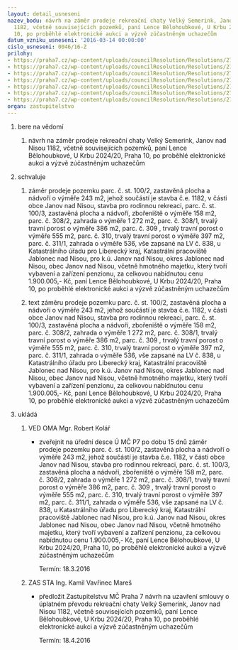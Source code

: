 ```yaml
---
layout: detail_usneseni
nazev_bodu: návrh na záměr prodeje rekreační chaty Velký Semerink, Janov nad Nisou
  1182, včetně souvisejících pozemků, paní Lence Bělohoubkové, U Krbu 2024/20, Praha
  10, po proběhlé elektronické aukci a výzvě zúčastněným uchazečům
datum_vzniku_usneseni: '2016-03-14 00:00:00'
cislo_usneseni: 0046/16-Z
prilohy:
- https://praha7.cz/wp-content/uploads/councilResolution/Resolutions/27047/export/DZ_Semerink0316~31371.docx
- https://praha7.cz/wp-content/uploads/councilResolution/Resolutions/27047/export/02_Semerink0316~31370.pdf
- https://praha7.cz/wp-content/uploads/councilResolution/Resolutions/27047/export/03_Semerink0316~31369.pdf
- https://praha7.cz/wp-content/uploads/councilResolution/Resolutions/27047/export/04_Semerink0316~31368.pdf
- https://praha7.cz/wp-content/uploads/councilResolution/Resolutions/27047/export/05_Semerink0316~31367.doc
- https://praha7.cz/wp-content/uploads/councilResolution/Resolutions/27047/export/export20~31366.pdf
- https://praha7.cz/wp-content/uploads/councilResolution/Resolutions/27047/export/export~301741.pdf
organ: zastupitelstvo
---
```

<ol id="urzList" class="urzList_view"><li id="" class="urzClass1"><span name="1">bere na vědomí</span><ol class="urzOlClass"><li style="text-align: left;" id="" class="urzClass2"><span><p>návrh na záměr prodeje rekreační chaty Velký Semerink, Janov nad Nisou 1182, včetně souvisejících pozemků, paní Lence Bělohoubkové, U Krbu 2024/20, Praha 10, po proběhlé elektronické aukci a výzvě zúčastněným uchazečům</p></span></li></ol></li><li id="" class="urzClass1"><span name="24">schvaluje</span><ol class="urzOlClass"><li style="text-align: left;" id="" class="urzClass2"><span><p>záměr prodeje pozemku parc. č. st. 100/2, zastavěná plocha a nádvoří o výměře 243 m2, jehož součástí je stavba č.e. 1182, v části obce Janov nad Nisou, stavba pro rodinnou rekreaci, parc. č. st. 100/3, zastavěná plocha a nádvoří, zbořeniště o výměře 158 m2, parc. č. 308/2, zahrada o výměře 1 272 m2, parc. č. 308/1, trvalý travní porost o výměře 386 m2, parc. č. 309 , trvalý travní porost o výměře 555 m2, parc. č. 310, trvalý travní porost o výměře 397 m2, parc. č. 311/1, zahrada o výměře 536, vše zapsané na LV č. 838, u Katastrálního úřadu pro Liberecký kraj, Katastrální pracoviště Jablonec nad Nisou, pro k.ú. Janov nad Nisou, okres Jablonec nad Nisou, obec Janov nad Nisou, včetně hmotného majetku, který tvoří vybavení a zařízení penzionu, za celkovou nabídnutou cenu 1.900.005,- Kč, paní Lence Bělohoubkové, U Krbu 2024/20, Praha 10, po proběhlé elektronické aukci a výzvě zúčastněným uchazečům</p></span></li><li style="text-align: left;" id="" class="urzClass2"><span><p>text záměru prodeje pozemku parc. č. st. 100/2, zastavěná plocha a nádvoří o výměře 243 m2, jehož součástí je stavba č.e. 1182, v části obce Janov nad Nisou, stavba pro rodinnou rekreaci, parc. č. st. 100/3, zastavěná plocha a nádvoří, zbořeniště o výměře 158 m2, parc. č. 308/2, zahrada o výměře 1 272 m2, parc. č. 308/1, trvalý travní porost o výměře 386 m2, parc. č. 309 , trvalý travní porost o výměře 555 m2, parc. č. 310, trvalý travní porost o výměře 397 m2, parc. č. 311/1, zahrada o výměře 536, vše zapsané na LV č. 838, u Katastrálního úřadu pro Liberecký kraj, Katastrální pracoviště Jablonec nad Nisou, pro k.ú. Janov nad Nisou, okres Jablonec nad Nisou, obec Janov nad Nisou, včetně hmotného majetku, který tvoří vybavení a zařízení penzionu, za celkovou nabídnutou cenu 1.900.005,- Kč, paní Lence Bělohoubkové, U Krbu 2024/20, Praha 10, po proběhlé elektronické aukci a výzvě zúčastněným uchazečům</p></span></li></ol></li><li class="urzClass1" id="urzUkoly"><span name="1">ukládá</span><ol class="urzOlClass"><li class="urzClass2"><span><p>VED OMA Mgr. Robert Kolář</p></span><ul class="urzUlClass"><li class="urzClass3"><span><p>zveřejnit na úřední desce Ú MČ P7 po dobu 15 dnů záměr prodeje pozemku parc. č. st. 100/2, zastavěná plocha a nádvoří o výměře 243 m2, jehož součástí je stavba č.e. 1182, v části obce Janov nad Nisou, stavba pro rodinnou rekreaci, parc. č. st. 100/3, zastavěná plocha a nádvoří, zbořeniště o výměře 158 m2, parc. č. 308/2, zahrada o výměře 1 272 m2, parc. č. 308/1, trvalý travní porost o výměře 386 m2, parc. č. 309 , trvalý travní porost o výměře 555 m2, parc. č. 310, trvalý travní porost o výměře 397 m2, parc. č. 311/1, zahrada o výměře 536, vše zapsané na LV č. 838, u Katastrálního úřadu pro Liberecký kraj, Katastrální pracoviště Jablonec nad Nisou, pro k.ú. Janov nad Nisou, okres Jablonec nad Nisou, obec Janov nad Nisou, včetně hmotného majetku, který tvoří vybavení a zařízení penzionu, za celkovou nabídnutou cenu 1.900.005,- Kč, paní Lence Bělohoubkové, U Krbu 2024/20, Praha 10, po proběhlé elektronické aukci a výzvě zúčastněným uchazečům</p></span><span class="urzUkolTermin">  Termín:&nbsp;18.3.2016</span></li></ul></li><li class="urzClass2"><span><p>ZAS STA Ing. Kamil Vavřinec Mareš</p></span><ul class="urzUlClass"><li class="urzClass3"><span><p>předložit Zastupitelstvu MČ Praha 7 návrh na uzavření smlouvy o úplatném převodu rekreační chaty Velký Semerink, Janov nad Nisou 1182, včetně souvisejících pozemků, paní Lence Bělohoubkové, U Krbu 2024/20, Praha 10, po proběhlé elektronické aukci a výzvě zúčastněným uchazečům</p></span><span class="urzUkolTermin">  Termín:&nbsp;18.4.2016</span></li></ul></li></ol></li></ol>